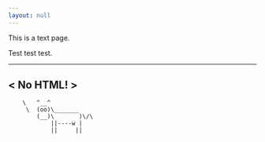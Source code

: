 ```yaml
---
layout: null
---
```


This is a text page.

Test test test.


 __________
< No HTML! >
 ----------
        \   ^__^
         \  (oo)\_______
            (__)\       )\/\
                ||----w |
                ||     ||
